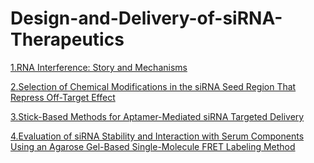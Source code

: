 # Design-and-Delivery-of-siRNA-Therapeutics
[1.RNA Interference: Story and Mechanisms](https://github.com/zcgkiller/Design-and-Delivery-of-siRNA-Therapeutics/blob/main/RNA%20Interference%20Story%20and%20Mechanisms.md)

[2.Selection of Chemical Modifications in the siRNA Seed Region That Repress Off-Target Effect](https://github.com/zcgkiller/Design-and-Delivery-of-siRNA-Therapeutics/blob/main/Selection%20of%20Chemical%20Modifications%20in%20the%20siRNA%20Seed%20Region%20That%20Repress%20Off-Target%20Effect.md)

[3.Stick-Based Methods for Aptamer-Mediated siRNA Targeted Delivery](https://github.com/zcgkiller/Design-and-Delivery-of-siRNA-Therapeutics/blob/main/RNA%20Interference%20Story%20and%20Mechanisms.md)

[4.Evaluation of siRNA Stability and Interaction with Serum Components Using an Agarose Gel-Based Single-Molecule FRET Labeling Method](https://github.com/zcgkiller/Design-and-Delivery-of-siRNA-Therapeutics/blob/main/Evaluation%20of%20siRNA%20Stability%20and%20Interaction%20with%20Serum%20Components%20Using%20an%20Agarose%20Gel-Based%20Single-Molecule%20FRET%20Labe.md)

